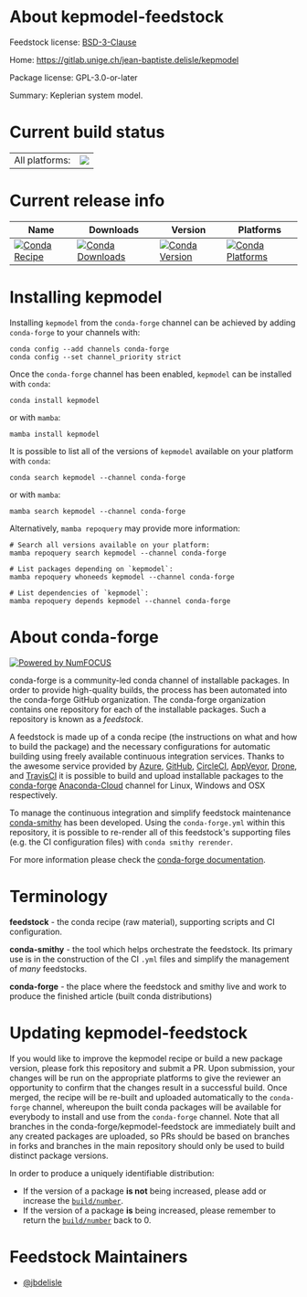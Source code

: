 About kepmodel-feedstock
========================

Feedstock license: [BSD-3-Clause](https://github.com/conda-forge/kepmodel-feedstock/blob/main/LICENSE.txt)

Home: https://gitlab.unige.ch/jean-baptiste.delisle/kepmodel

Package license: GPL-3.0-or-later

Summary: Keplerian system model.

Current build status
====================


<table><tr><td>All platforms:</td>
    <td>
      <a href="https://dev.azure.com/conda-forge/feedstock-builds/_build/latest?definitionId=13590&branchName=main">
        <img src="https://dev.azure.com/conda-forge/feedstock-builds/_apis/build/status/kepmodel-feedstock?branchName=main">
      </a>
    </td>
  </tr>
</table>

Current release info
====================

| Name | Downloads | Version | Platforms |
| --- | --- | --- | --- |
| [![Conda Recipe](https://img.shields.io/badge/recipe-kepmodel-green.svg)](https://anaconda.org/conda-forge/kepmodel) | [![Conda Downloads](https://img.shields.io/conda/dn/conda-forge/kepmodel.svg)](https://anaconda.org/conda-forge/kepmodel) | [![Conda Version](https://img.shields.io/conda/vn/conda-forge/kepmodel.svg)](https://anaconda.org/conda-forge/kepmodel) | [![Conda Platforms](https://img.shields.io/conda/pn/conda-forge/kepmodel.svg)](https://anaconda.org/conda-forge/kepmodel) |

Installing kepmodel
===================

Installing `kepmodel` from the `conda-forge` channel can be achieved by adding `conda-forge` to your channels with:

```
conda config --add channels conda-forge
conda config --set channel_priority strict
```

Once the `conda-forge` channel has been enabled, `kepmodel` can be installed with `conda`:

```
conda install kepmodel
```

or with `mamba`:

```
mamba install kepmodel
```

It is possible to list all of the versions of `kepmodel` available on your platform with `conda`:

```
conda search kepmodel --channel conda-forge
```

or with `mamba`:

```
mamba search kepmodel --channel conda-forge
```

Alternatively, `mamba repoquery` may provide more information:

```
# Search all versions available on your platform:
mamba repoquery search kepmodel --channel conda-forge

# List packages depending on `kepmodel`:
mamba repoquery whoneeds kepmodel --channel conda-forge

# List dependencies of `kepmodel`:
mamba repoquery depends kepmodel --channel conda-forge
```


About conda-forge
=================

[![Powered by
NumFOCUS](https://img.shields.io/badge/powered%20by-NumFOCUS-orange.svg?style=flat&colorA=E1523D&colorB=007D8A)](https://numfocus.org)

conda-forge is a community-led conda channel of installable packages.
In order to provide high-quality builds, the process has been automated into the
conda-forge GitHub organization. The conda-forge organization contains one repository
for each of the installable packages. Such a repository is known as a *feedstock*.

A feedstock is made up of a conda recipe (the instructions on what and how to build
the package) and the necessary configurations for automatic building using freely
available continuous integration services. Thanks to the awesome service provided by
[Azure](https://azure.microsoft.com/en-us/services/devops/), [GitHub](https://github.com/),
[CircleCI](https://circleci.com/), [AppVeyor](https://www.appveyor.com/),
[Drone](https://cloud.drone.io/welcome), and [TravisCI](https://travis-ci.com/)
it is possible to build and upload installable packages to the
[conda-forge](https://anaconda.org/conda-forge) [Anaconda-Cloud](https://anaconda.org/)
channel for Linux, Windows and OSX respectively.

To manage the continuous integration and simplify feedstock maintenance
[conda-smithy](https://github.com/conda-forge/conda-smithy) has been developed.
Using the ``conda-forge.yml`` within this repository, it is possible to re-render all of
this feedstock's supporting files (e.g. the CI configuration files) with ``conda smithy rerender``.

For more information please check the [conda-forge documentation](https://conda-forge.org/docs/).

Terminology
===========

**feedstock** - the conda recipe (raw material), supporting scripts and CI configuration.

**conda-smithy** - the tool which helps orchestrate the feedstock.
                   Its primary use is in the construction of the CI ``.yml`` files
                   and simplify the management of *many* feedstocks.

**conda-forge** - the place where the feedstock and smithy live and work to
                  produce the finished article (built conda distributions)


Updating kepmodel-feedstock
===========================

If you would like to improve the kepmodel recipe or build a new
package version, please fork this repository and submit a PR. Upon submission,
your changes will be run on the appropriate platforms to give the reviewer an
opportunity to confirm that the changes result in a successful build. Once
merged, the recipe will be re-built and uploaded automatically to the
`conda-forge` channel, whereupon the built conda packages will be available for
everybody to install and use from the `conda-forge` channel.
Note that all branches in the conda-forge/kepmodel-feedstock are
immediately built and any created packages are uploaded, so PRs should be based
on branches in forks and branches in the main repository should only be used to
build distinct package versions.

In order to produce a uniquely identifiable distribution:
 * If the version of a package **is not** being increased, please add or increase
   the [``build/number``](https://docs.conda.io/projects/conda-build/en/latest/resources/define-metadata.html#build-number-and-string).
 * If the version of a package **is** being increased, please remember to return
   the [``build/number``](https://docs.conda.io/projects/conda-build/en/latest/resources/define-metadata.html#build-number-and-string)
   back to 0.

Feedstock Maintainers
=====================

* [@jbdelisle](https://github.com/jbdelisle/)

